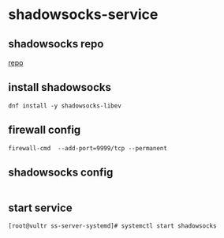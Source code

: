 # shadowsocks-service

## shadowsocks repo
[repo](https://copr.fedorainfracloud.org/coprs/librehat/shadowsocks/)

## install shadowsocks
```
dnf install -y shadowsocks-libev
```

## firewall config
```
firewall-cmd  --add-port=9999/tcp --permanent
```

## shadowsocks config
```
```

## start service
````
[root@vultr ss-server-systemd]# systemctl start shadowsocks
````




